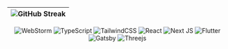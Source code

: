 |![GitHub Streak](https://streak-stats.demolab.com/?user=lnngn&card_width=1000&theme=transparent&hide_border=true&hide_longest_streak=true&hide_total_contributions=false&border_radius=0)|
| :---: |

<div align='center'>

![WebStorm](https://img.shields.io/badge/webstorm-143?style=for-the-badge&logo=webstorm&logoColor=white&color=E6E7E8&labelColor=black)
![TypeScript](https://img.shields.io/badge/typescript-%23007ACC.svg?style=for-the-badge&logo=typescript&logoColor=white&color=E6E7E8&labelColor=black)
![TailwindCSS](https://img.shields.io/badge/tailwindcss-%2338B2AC.svg?style=for-the-badge&logo=tailwind-css&logoColor=white&color=E6E7E8&labelColor=black)
![React](https://img.shields.io/badge/react-%2320232a.svg?style=for-the-badge&logo=react&logoColor=white&color=E6E7E8&labelColor=black)
![Next JS](https://img.shields.io/badge/Next-black?style=for-the-badge&logo=next.js&logoColor=white&color=E6E7E8&labelColor=black)
![Flutter](https://img.shields.io/badge/Flutter-%2302569B.svg?style=for-the-badge&logo=Flutter&logoColor=white&color=E6E7E8&labelColor=black)
![Gatsby](https://img.shields.io/badge/Gatsby-%23663399.svg?style=for-the-badge&logo=gatsby&logoColor=white&color=E6E7E8&labelColor=black)
![Threejs](https://img.shields.io/badge/threejs-black?style=for-the-badge&logo=three.js&logoColor=white&color=E6E7E8&labelColor=black)

</div>

